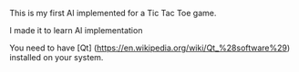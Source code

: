 This is my first AI implemented for a Tic Tac Toe game.

I made it to learn AI implementation

You need to have [Qt] (https://en.wikipedia.org/wiki/Qt_%28software%29) installed on your system.